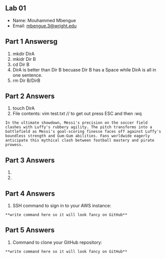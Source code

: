 ## Lab 01

- Name: Mouhammed Mbengue
- Email: mbengue.3@wright.edu

## Part 1 Answersg

1. mkdir DirA
2. mkidr Dir B
3. cd Dir B
4. DirA is better than Dir B becuase Dir B has a Space while DirA is all in one sentence. 
5. rm Dir B/DirB

## Part 2 Answers

1. touch DirA
2. File contents: vim test.txt
 // to get out press ESC and then :wq

```
In the ultimate showdown, Messi's precision on the soccer field clashes with Luffy's rubbery agility. The pitch transforms into a battlefield as Messi's goal-scoring finesse faces off against Luffy's boundless strength and Gum-Gum abilities. Fans worldwide eagerly anticipate this mythical clash between football mastery and pirate prowess.
```

## Part 3 Answers

1.
2.

## Part 4 Answers

1. SSH command to sign in to your AWS instance:

```
**write command here so it will look fancy on GitHub**
```

## Part 5 Answers

1. Command to clone your GitHub repository:

```
**write command here so it will look fancy on GitHub**
```
